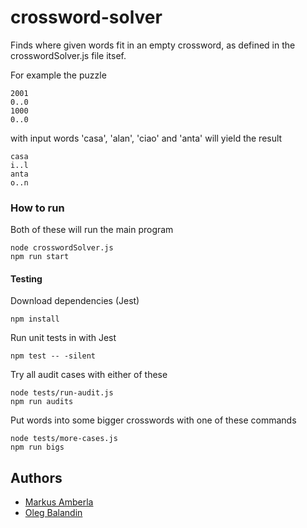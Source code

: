# crossword-solver

Finds where given words fit in an empty crossword, as defined in the crosswordSolver.js file itsef.

For example the puzzle
```
2001
0..0
1000
0..0
```
with input words 'casa', 'alan', 'ciao' and 'anta' will yield the result
```
casa
i..l
anta
o..n
```


### How to run

Both of these will run the main program
```
node crosswordSolver.js
npm run start
```

#### Testing

Download dependencies (Jest)
```
npm install
```

Run unit tests in with Jest
```
npm test -- -silent
```

Try all audit cases with either of these
```
node tests/run-audit.js
npm run audits
```
Put words into some bigger crosswords with one of these commands
```
node tests/more-cases.js
npm run bigs
```

## Authors
- [Markus Amberla](https://github.com/MarkusYPA)
- [Oleg Balandin](https://github.com/Olegamobile)

